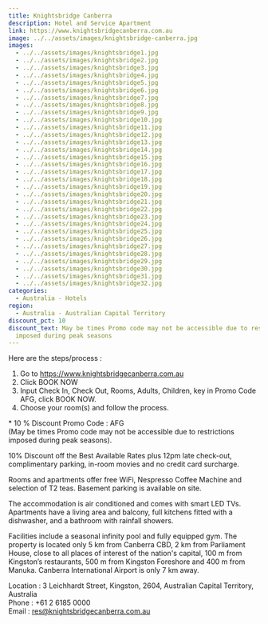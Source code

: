 ```yaml
---
title: Knightsbridge Canberra
description: Hotel and Service Apartment
link: https://www.knightsbridgecanberra.com.au
image: ../../assets/images/knightsbridge-canberra.jpg
images:
  - ../../assets/images/knightsbridge1.jpg
  - ../../assets/images/knightsbridge2.jpg
  - ../../assets/images/knightsbridge3.jpg
  - ../../assets/images/knightsbridge4.jpg
  - ../../assets/images/knightsbridge5.jpg
  - ../../assets/images/knightsbridge6.jpg
  - ../../assets/images/knightsbridge7.jpg
  - ../../assets/images/knightsbridge8.jpg
  - ../../assets/images/knightsbridge9.jpg
  - ../../assets/images/knightsbridge10.jpg
  - ../../assets/images/knightsbridge11.jpg
  - ../../assets/images/knightsbridge12.jpg
  - ../../assets/images/knightsbridge13.jpg
  - ../../assets/images/knightsbridge14.jpg
  - ../../assets/images/knightsbridge15.jpg
  - ../../assets/images/knightsbridge16.jpg
  - ../../assets/images/knightsbridge17.jpg
  - ../../assets/images/knightsbridge18.jpg
  - ../../assets/images/knightsbridge19.jpg
  - ../../assets/images/knightsbridge20.jpg
  - ../../assets/images/knightsbridge21.jpg
  - ../../assets/images/knightsbridge22.jpg
  - ../../assets/images/knightsbridge23.jpg
  - ../../assets/images/knightsbridge24.jpg
  - ../../assets/images/knightsbridge25.jpg
  - ../../assets/images/knightsbridge26.jpg
  - ../../assets/images/knightsbridge27.jpg
  - ../../assets/images/knightsbridge28.jpg
  - ../../assets/images/knightsbridge29.jpg
  - ../../assets/images/knightsbridge30.jpg
  - ../../assets/images/knightsbridge31.jpg
  - ../../assets/images/knightsbridge32.jpg
categories:
  - Australia - Hotels
region:
  - Australia - Australian Capital Territory
discount_pct: 10
discount_text: May be times Promo code may not be accessible due to restrictions
  imposed during peak seasons
---
```

Here are the steps/process :

1. Go to https://www.knightsbridgecanberra.com.au
2. Click BOOK NOW
3. Input Check In, Check Out, Rooms, Adults, Children, key in Promo Code AFG, click BOOK NOW.
4. Choose your room(s) and follow the process.

\* 10 % Discount Promo Code : AFG\
(May be times Promo code may not be accessible due to restrictions imposed during peak seasons).

10% Discount off the Best Available Rates plus 12pm late check-out, complimentary parking, in-room movies and no credit card surcharge.

Rooms and apartments offer free WiFi, Nespresso Coffee Machine and selection of T2 teas. Basement parking is available on site.

The accommodation is air conditioned and comes with smart LED TVs. Apartments have a living area and balcony, full kitchens fitted with a dishwasher, and a bathroom with rainfall showers.

Facilities include a seasonal infinity pool and fully equipped gym. The property is located only 5 km from Canberra CBD, 2 km from Parliament House, close to all places of interest of the nation's capital, 100 m from Kingston’s restaurants, 500 m from Kingston Foreshore and 400 m from Manuka. Canberra International Airport is only 7 km away.

Location : 3 Leichhardt Street, Kingston, 2604, Australian Capital Territory, Australia\
Phone : +61 2 6185 0000\
Email : res@knightsbridgecanberra.com.au
